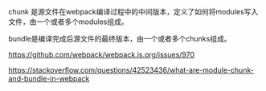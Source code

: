 chunk 是源文件在webpack编译过程中的中间版本，定义了如何将modules写入文件，由一个或者多个modules组成。

bundle是编译完成后源文件的最终版本，由一个或者多个chunks组成。

https://github.com/webpack/webpack.js.org/issues/970

https://stackoverflow.com/questions/42523436/what-are-module-chunk-and-bundle-in-webpack

